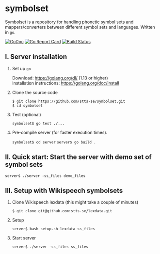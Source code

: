 # symbolset

Symbolset is a repository for handling phonetic symbol sets and mappers/converters between different symbol sets and languages. Written in `go`.

[![GoDoc](https://godoc.org/github.com/stts-se/symbolset?status.svg)](https://godoc.org/github.com/stts-se/symbolset)
[![Go Report Card](https://goreportcard.com/badge/github.com/stts-se/symbolset)](https://goreportcard.com/report/github.com/stts-se/symbolset) [![Build Status](https://travis-ci.org/stts-se/symbolset.svg?branch=master)](https://travis-ci.org/stts-se/symbolset)

## I. Server installation

1. Set up `go`

     Download: https://golang.org/dl/ (1.13 or higher)   
     Installation instructions: https://golang.org/doc/install             


2. Clone the source code

   `$ git clone https://github.com/stts-se/symbolset.git`  
   `$ cd symbolset`   
   
3. Test (optional)

   `symbolset$ go test ./...`


4. Pre-compile server (for faster execution times).

    `symbolset$ cd server`
    `server$ go build .`


## II. Quick start: Start the server with demo set of symbol sets

`server$ ./server -ss_files demo_files`


## III. Setup with Wikispeech symbolsets

1. Clone Wikispeech lexdata (this might take a couple of minutes)

   `$ git clone git@github.com:stts-se/lexdata.git`


2. Setup 

    `server$ bash setup.sh lexdata ss_files`


3. Start server

    `server$ ./server -ss_files ss_files`
